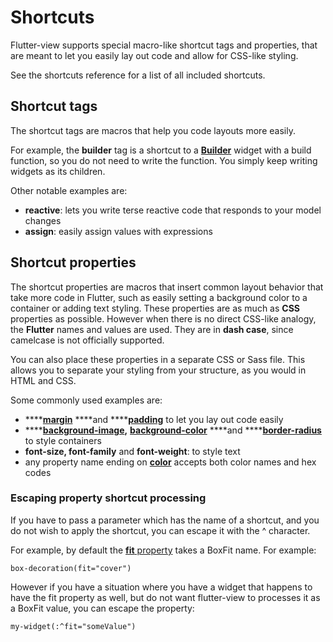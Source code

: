 # Shortcuts

Flutter-view supports special macro-like shortcut tags and properties, that are meant to let you easily lay out code and allow for CSS-like styling. 

See the shortcuts reference for a list of all included shortcuts.

## Shortcut tags

The shortcut tags are macros that help you code layouts more easily. 

For example, the **builder** tag is a shortcut to a [**Builder**](https://docs.flutter.io/flutter/widgets/Builder-class.html) widget with a build function, so you do not need to write the function. You simply keep writing widgets as its children.

Other notable examples are:

* **reactive**: lets you write terse reactive code that responds to your model changes
* **assign**: easily assign values with expressions

## Shortcut properties

The shortcut properties are macros that insert common layout behavior that take more code in Flutter, such as easily setting a background color to a container or adding text styling. These properties are as much as **CSS** properties as possible. However when there is no direct CSS-like analogy, the **Flutter** names and values are used. They are in **dash case**, since camelcase is not officially supported.

You can also place these properties in a separate CSS or Sass file. This allows you to separate your styling from your structure, as you would in HTML and CSS.

Some commonly used examples are:

* \*\*\*\*[**margin**](../reference/css-properties.md#margin) ****and ****[**padding**](../reference/css-properties.md#padding) to let you lay out code easily
* \*\*\*\*[**background-image**](../reference/css-properties.md#box-shadow-1)**,** [**background-color**](../reference/css-properties.md#box-shadow-2) ****and ****[**border-radius**](../reference/css-properties.md#border-radius) to style containers
* **font-size, font-family** and **font-weight**: to style text
* any property name ending on [**color**](../reference/css-properties.md#color-color) accepts both color names and hex codes

### Escaping property shortcut processing

If you have to pass a parameter which has the name of a shortcut, and you do not wish to apply the shortcut, you can escape it with the ^ character.

For example, by default the [**fit** property](../reference/css-properties.md#fit) takes a BoxFit name. For example:

`box-decoration(fit="cover")`

However if you have a situation where you have a widget that happens to have the fit property as well, but do not want flutter-view to processes it as a BoxFit value, you can escape the property:

`my-widget(:^fit="someValue")`



